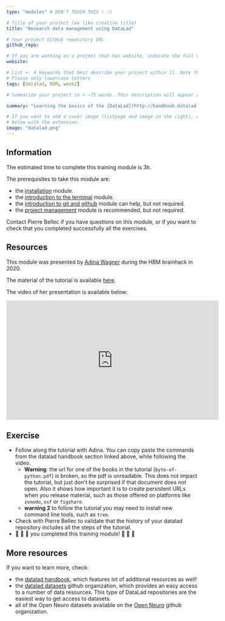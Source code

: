 ```yaml
---
type: "modules" # DON'T TOUCH THIS ! :)

# Title of your project (we like creative title)
title: "Research data management using DataLad"

# Your project GitHub repository URL
github_repo:

# If you are working on a project that has website, indicate the full url including "https://" below or leave it empty.
website:

# List +- 4 keywords that best describe your project within []. Note that the project summary also involves a number of key words. Those are listed on top of the [github repository](https://github.com/PSY6983-2021/project_template), click `manage topics`.
# Please only lowercase letters
tags: [datalad, RDM, week2]

# Summarize your project in < ~75 words. This description will appear at the top of your page and on the list page with other projects..

summary: "Learning the basics of the [DataLad](http://handbook.datalad.org) version control system for research data. DataLad is a community project built on top of git and [git-annex](https://git-annex.branchable.com/) and a critical tool for reproducible cognitive neuroscience."

# If you want to add a cover image (listpage and image in the right), add it to your directory and indicate the name
# below with the extension.
image: "datalad.png"
---
```

<!-- This is an html comment and this won't appear in the rendered page. You are now editing the "content" area, the core of your description. Everything that you can do in markdown is allowed below. We added a couple of comments to guide your through documenting your progress. -->

## Information

The estimated time to complete this training module is 3h.

The prerequisites to take this module are:
 * the [installation](/modules/installation) module.
 * the [introduction to the terminal](/modules/introduction_to_terminal) module.
 * the [introduction to git and github](/modules/git_github) module can help, but not required.
 * the [project management](/modules/project_management) module is recommended, but not required.

Contact Pierre Bellec if you have questions on this module, or if you want to check that you completed successfully all the exercises.

## Resources
This module was presented by [Adina Wagner](https://twitter.com/AdinaKrik) during the HBM brainhack in 2020.

The material of the tutorial is available [here](http://handbook.datalad.org/en/latest/code_from_chapters/OHBM.html).

The video of her presentation is available below:
<iframe width="560" height="315" src="https://www.youtube.com/embed/QsAqnP7TwyY" title="YouTube video player" frameborder="0" allow="accelerometer; autoplay; clipboard-write; encrypted-media; gyroscope; picture-in-picture" allowfullscreen></iframe>

## Exercise
 * Follow along the tutorial with Adina. You can copy paste the commands from the datalad handbook section linked above, while following the video.
   * **Warning**: the url for one of the books in the tutorial (`byte-of-python.pdf`) is broken, so the pdf is unreadable. This does not impact the tutorial, but just don't be surprised if that document does not open. Also it shows how important it is to create persistent URLs when you release material, such as those offered on platforms like `zenodo`, `osf` or `figshare`.
   * **warning 2** to follow the tutorial you may need to install new command line tools, such as `tree`.
 * Check with Pierre Bellec to validate that the history of your datalad repository includes all the steps of the tutorial.
 * :tada: :tada: :tada: you completed this training module! :tada: :tada: :tada:

## More resources

If you want to learn more, check:
 * the [datalad handbook](http://handbook.datalad.org), which features lot of additional resources as well!
 * the [datalad datasets](https://github.com/datalad-datasets) github organization, which provides an easy access to a number of data resources. This type of DataLad repositories are the easiest way to get access to datasets.
 * all of the Open Neuro datasets available on the [Open Neuro](https://github.com/OpenNeuroDatasets) github organization.
